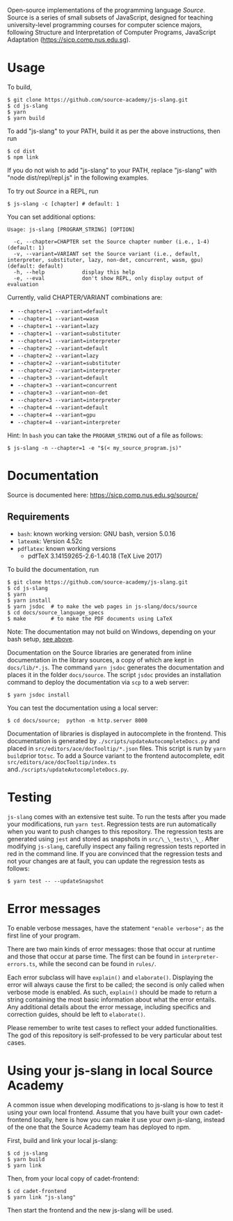 Open-source implementations of the programming language *Source*. Source
is a series of small subsets of JavaScript, designed for teaching
university-level programming courses for computer science majors,
following Structure and Interpretation of Computer Programs, JavaScript
Adaptation (<https://sicp.comp.nus.edu.sg>).

Usage
=====

To build,

``` {.}
$ git clone https://github.com/source-academy/js-slang.git
$ cd js-slang
$ yarn
$ yarn build
```

To add \"js-slang\" to your PATH, build it as per the above
instructions, then run

``` {.}
$ cd dist
$ npm link
```

If you do not wish to add \"js-slang\" to your PATH, replace
\"js-slang\" with \"node dist/repl/repl.js\" in the following examples.

To try out *Source* in a REPL, run

``` {.}
$ js-slang -c [chapter] # default: 1
```

You can set additional options:

``` {.}
Usage: js-slang [PROGRAM_STRING] [OPTION]

  -c, --chapter=CHAPTER set the Source chapter number (i.e., 1-4)                                                              (default: 1)
  -v, --variant=VARIANT set the Source variant (i.e., default, interpreter, substituter, lazy, non-det, concurrent, wasm, gpu) (default: default)
  -h, --help            display this help
  -e, --eval            don't show REPL, only display output of evaluation
```

Currently, valid CHAPTER/VARIANT combinations are:
* `--chapter=1 --variant=default`
* `--chapter=1 --variant=wasm`
* `--chapter=1 --variant=lazy`
* `--chapter=1 --variant=substituter`
* `--chapter=1 --variant=interpreter`
* `--chapter=2 --variant=default`
* `--chapter=2 --variant=lazy`
* `--chapter=2 --variant=substituter`
* `--chapter=2 --variant=interpreter`
* `--chapter=3 --variant=default`
* `--chapter=3 --variant=concurrent`
* `--chapter=3 --variant=non-det`
* `--chapter=3 --variant=interpreter`
* `--chapter=4 --variant=default`
* `--chapter=4 --variant=gpu`
* `--chapter=4 --variant=interpreter`

Hint: In `bash` you can take the `PROGRAM_STRING` out
of a file as follows:

``` {.}
$ js-slang -n --chapter=1 -e "$(< my_source_program.js)"
```

Documentation
=============

Source is documented here: <https://sicp.comp.nus.edu.sg/source/>

## Requirements
* `bash`: known working version: GNU bash, version 5.0.16
* `latexmk`: Version 4.52c
* `pdflatex`: known working versions
  * pdfTeX 3.14159265-2.6-1.40.18 (TeX Live 2017)

To build the documentation, run

``` {.}
$ git clone https://github.com/source-academy/js-slang.git
$ cd js-slang
$ yarn
$ yarn install 
$ yarn jsdoc  # to make the web pages in js-slang/docs/source
$ cd docs/source_language_specs 
$ make        # to make the PDF documents using LaTeX
```

Note: The documentation may not build on Windows, depending on your bash setup, [see above](https://github.com/source-academy/js-slang#requirements).

Documentation on the Source libraries are generated from inline
documentation in the library sources, a copy of which are kept in
`docs/lib/*.js`. The command `yarn jsdoc` generates the 
documentation and places it in the folder `docs/source`. The script
`jsdoc` provides an installation command to deploy the
documentation via `scp` to a web server:
``` {.}
$ yarn jsdoc install
```
You can test the documentation using a local server:
``` {.}
$ cd docs/source;  python -m http.server 8000
```

Documentation of libraries is displayed in autocomplete in the frontend.
This documentation is generated by `./scripts/updateAutocompleteDocs.py`
and placed in
`src/editors/ace/docTooltip/*.json` files. This script is run by `yarn
build`prior to`tsc`. To add a Source variant to the frontend autocomplete, edit `src/editors/ace/docTooltip/index.ts` and`./scripts/updateAutocompleteDocs.py`.



Testing
=======

`js-slang` comes with an extensive test suite. To run the tests after you made your modifications, run 
`yarn test`. Regression tests are run automatically when you want to push changes to this repository. 
The regression tests are generated using `jest` and stored as snapshots in `src/\_\_tests\_\_`.  After modifying `js-slang`, carefully inspect any failing regression tests reported in red in the command line. If you are convinced that the regression tests and not your changes are at fault, you can update the regression tests as follows:  
``` {.}
$ yarn test -- --updateSnapshot
```

Error messages
==============

To enable verbose messages, have the statement `"enable verbose";` as the first line of your program.

There are two main kinds of error messages: those that occur at runtime
and those that occur at parse time. The first can be found in
`interpreter-errors.ts`, while the second can be found in `rules/`.

Each error subclass will have `explain()` and `elaborate()`. Displaying the
error will always cause the first to be called; the second is only
called when verbose mode is enabled. As such, `explain()` should be made
to return a string containing the most basic information about what the
error entails. Any additional details about the error message, including
specifics and correction guides, should be left to `elaborate()`.

Please remember to write test cases to reflect your added
functionalities. The god of this repository is self-professed to be very
particular about test cases.

Using your js-slang in local Source Academy
===========================================

A common issue when developing modifications to js-slang is how to test
it using your own local frontend. Assume that you have built your own
cadet-frontend locally, here is how you can make it use your own
js-slang, instead of the one that the Source Academy team has deployed
to npm.

First, build and link your local js-slang:
``` {.}
$ cd js-slang
$ yarn build
$ yarn link
```
Then, from your local copy of cadet-frontend:
``` {.}
$ cd cadet-frontend
$ yarn link "js-slang"
```

Then start the frontend and the new js-slang will be used. 
